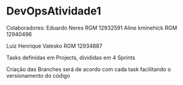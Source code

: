 # DevOpsAtividade1
Colaboradores:
Eduardo Neres RGM 12932591
Aline kminehick RGM 12940496 </p>
Luiz Henrique Valesko RGM 12934887

Tasks definidas em Projects, divididas em 4 Sprints

Criação das Branches será de acordo com cada task facilitando o versionamento do código
